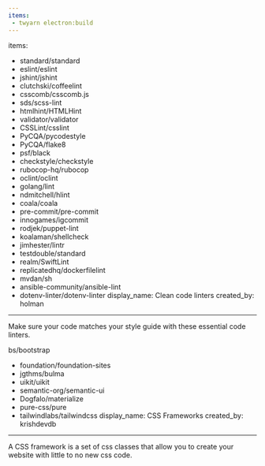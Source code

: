 ```yaml
---
items:
 - twyarn electron:build
---
```

items:
 - standard/standard
 - eslint/eslint
 - jshint/jshint
 - clutchski/coffeelint
 - csscomb/csscomb.js
 - sds/scss-lint
 - htmlhint/HTMLHint
 - validator/validator
 - CSSLint/csslint
 - PyCQA/pycodestyle
 - PyCQA/flake8
 - psf/black
 - checkstyle/checkstyle
 - rubocop-hq/rubocop
 - oclint/oclint
 - golang/lint
 - ndmitchell/hlint
 - coala/coala
 - pre-commit/pre-commit
 - innogames/igcommit
 - rodjek/puppet-lint
 - koalaman/shellcheck
 - jimhester/lintr
 - testdouble/standard
 - realm/SwiftLint
 - replicatedhq/dockerfilelint
 - mvdan/sh
 - ansible-community/ansible-lint
 - dotenv-linter/dotenv-linter
display_name: Clean code linters
created_by: holman
---
Make sure your code matches your style guide with these essential code linters.

bs/bootstrap
 - foundation/foundation-sites
 - jgthms/bulma
 - uikit/uikit
 - semantic-org/semantic-ui
 - Dogfalo/materialize
 - pure-css/pure
 - tailwindlabs/tailwindcss
display_name: CSS Frameworks
created_by: krishdevdb
---
A CSS framework is a set of css classes that allow you to create your website with little to no new css code.
